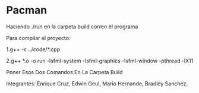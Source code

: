 # Pacman

Haciendo ./run en la carpeta build corren el programa

Para compilar el proyecto:

1.g++ -c ../code/*.cpp

2.g++ *.o -o run -lsfml-system -lsfml-graphics -lsfml-window -pthread -lX11

Poner Esos Dos Comandos En La Carpeta Build

Integrantes:
Enrique Cruz,
Edwin Geul,
Mario Hernande,
Bradley Sanchez.
